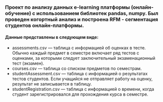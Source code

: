 ### Проект по анализу данных e-learning платформы (онлайн-обучение) c использованием библиотек pandas, numpy. Был проведен когортный анализ и построена RFM - сегментация студентов онлайн-платформы.


#### Данные представлены в следующем виде:
* assessments.csv — таблица с информацией об оценках в тесте. Обычно каждый предмет в семестре включает ряд тестов с оценками, за которыми следует заключительный экзаменационный тест (экзамен).
* courses.csv —  таблица со списком предметов по семестрам.
* studentAssessment.csv — таблица с информацией о результатах тестов студентов. Если учащийся не отправляет работу на оценку, результат не записывается в таблицу.
* studentRegistration.csv — таблица с информацией о времени, когда студент зарегистрировался для прохождения курса в семестре.

